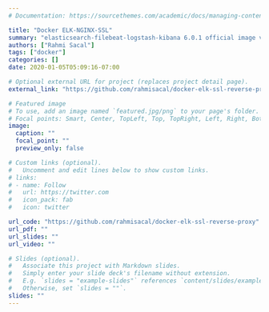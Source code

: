 ```yaml
---
# Documentation: https://sourcethemes.com/academic/docs/managing-content/

title: "Docker ELK-NGINX-SSL"
summary: "elasticsearch-filebeat-logstash-kibana 6.0.1 official image volume mount to local driver for elasticsearch data don't lose when container is down."
authors: ["Rahmi Sacal"]
tags: ["docker"]
categories: []
date: 2020-01-05T05:09:16-07:00

# Optional external URL for project (replaces project detail page).
external_link: "https://github.com/rahmisacal/docker-elk-ssl-reverse-proxy"

# Featured image
# To use, add an image named `featured.jpg/png` to your page's folder.
# Focal points: Smart, Center, TopLeft, Top, TopRight, Left, Right, BottomLeft, Bottom, BottomRight.
image:
  caption: ""
  focal_point: ""
  preview_only: false

# Custom links (optional).
#   Uncomment and edit lines below to show custom links.
# links:
# - name: Follow
#   url: https://twitter.com
#   icon_pack: fab
#   icon: twitter

url_code: "https://github.com/rahmisacal/docker-elk-ssl-reverse-proxy"
url_pdf: ""
url_slides: ""
url_video: ""

# Slides (optional).
#   Associate this project with Markdown slides.
#   Simply enter your slide deck's filename without extension.
#   E.g. `slides = "example-slides"` references `content/slides/example-slides.md`.
#   Otherwise, set `slides = ""`.
slides: ""
---
```

